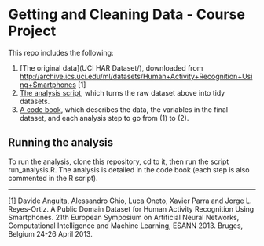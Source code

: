 # Getting and Cleaning Data - Course Project
This repo includes the following:

1. [The original data](UCI HAR Dataset/), downloaded from http://archive.ics.uci.edu/ml/datasets/Human+Activity+Recognition+Using+Smartphones [1]
2. [The analysis script](run_analysis.R), which turns the raw dataset above into tidy datasets.
3. [A code book](CodeBook.md), which describes the data, the variables in the final dataset, and each analysis step to go from (1) to (2).

## Running the analysis
To run the analysis, clone this repository, cd to it, then run the script run_analysis.R. The analysis is detailed in the code book (each step is also commented in the R script).

<hr>
[1] Davide Anguita, Alessandro Ghio, Luca Oneto, Xavier Parra and Jorge L. Reyes-Ortiz. A Public Domain Dataset for Human Activity Recognition Using Smartphones. 21th European Symposium on Artificial Neural Networks, Computational Intelligence and Machine Learning, ESANN 2013. Bruges, Belgium 24-26 April 2013.
